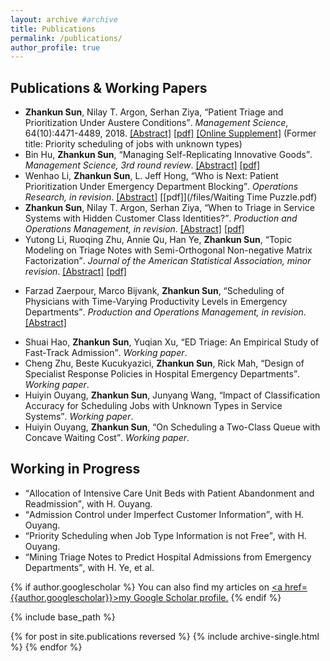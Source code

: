 ```yaml
---
layout: archive #archive
title: Publications
permalink: /publications/
author_profile: true
---
```


## Publications & Working Papers

* **Zhankun Sun**, Nilay T. Argon, Serhan Ziya, <q>Patient Triage and Prioritization Under Austere Conditions</q>. _Management Science_, 64(10):4471-4489, 2018. [\[Abstract\]](/abstract/Mass-Casualty-Triage) [\[pdf\]](/files/Sun-Argon-Ziya_Final.pdf) [\[Online Supplement\]](/files/mnsc.2017.2855-sm.pdf) (Former title: Priority scheduling of jobs with unknown types)
* Bin Hu, **Zhankun Sun**, <q>Managing Self-Replicating Innovative Goods</q>. _Management Science, 3rd round review_. [\[Abstract\]](/abstract/MS-Self-Replicating) [\[pdf\]](https://papers.ssrn.com/sol3/papers.cfm?abstract_id=3345311)
* Wenhao Li, **Zhankun Sun**, L. Jeff Hong, <q>Who is Next: Patient Prioritization Under Emergency Department Blocking</q>. _Operations Research, in revision_. [\[Abstract\]](/abstract/ED-Who-is-Next) [\[pdf\]](/files/Waiting Time Puzzle.pdf)
* **Zhankun Sun**, Nilay T. Argon, Serhan Ziya, <q>When to Triage in Service Systems with Hidden Customer Class Identities?</q>. _Production and Operations Management, in revision_. [\[Abstract\]](/abstract/When-to-Triage) [\[pdf\]](https://papers.ssrn.com/sol3/papers.cfm?abstract_id=3346173)
* Yutong Li, Ruoqing Zhu, Annie Qu, Han Ye, **Zhankun Sun**, <q>Topic Modeling on Triage Notes with Semi-Orthogonal Non-negative Matrix Factorization</q>. _Journal of the American Statistical Association, minor revision_. [\[Abstract\]](/abstract/ED-Text-Mining) [\[pdf\]](https://arxiv.org/abs/1805.02306)
<!--
(Former title: Semi-Orthogonal Non-Negative Matrix Factorization with an Application in Text Mining)
-->
* Farzad Zaerpour, Marco Bijvank, **Zhankun Sun**, <q>Scheduling of Physicians with Time-Varying Productivity Levels in Emergency Departments</q>. _Production and Operations Management, in revision_. [\[Abstract\]](/abstract/ED-Physician-Scheduling)

<!--
* Farzad Zaerpour, Marco Bijvank, **Zhankun Sun**, <q>Scheduling of Physicians with Time-Varying Productivity Levels in Emergency Departments</q>. _Production and Operations Management, in revision_. [\[Abstract\]](/abstract/ED-Physician-Scheduling) [\[pdf\]](https://papers.ssrn.com/sol3/papers.cfm?abstract_id=3519625)
-->
* Shuai Hao, **Zhankun Sun**, Yuqian Xu, <q>ED Triage: An Empirical Study of Fast-Track Admission</q>. _Working paper_.
* Cheng Zhu, Beste Kucukyazici, **Zhankun Sun**,  Rick Mah, <q>Design of Specialist Response Policies in Hospital Emergency Departments</q>. _Working paper_.
* Huiyin Ouyang, **Zhankun Sun**, Junyang Wang, <q>Impact of Classification Accuracy for Scheduling Jobs with Unknown Types in Service Systems</q>. _Working paper_.
* Huiyin Ouyang, **Zhankun Sun**, <q>On Scheduling a Two-Class Queue with Concave Waiting Cost</q>. _Working paper_.


## Working in Progress

* <q>Allocation of Intensive Care Unit Beds with Patient Abandonment and Readmission</q>, with H. Ouyang.
* <q>Admission Control under Imperfect Customer Information</q>, with H. Ouyang.
* <q>Priority Scheduling when Job Type Information is not Free</q>, with H. Ouyang.
* <q>Mining Triage Notes to Predict Hospital Admissions from Emergency Departments</q>, with H. Ye, et al.

<!---

* <q>Dynamic Appointment Scheduling With Partial Patient Cancellation Information</q>, with Frank Y. Chen, et al.

<ol start="9">
    <li><q>Allocation of Intensive Care Unit Beds with Readmission</q>, with H. Ouyang.</li>
    <li><q>Admission Control under Imperfect Customer Information</q>, with H. Ouyang.</li>
    <li><q>Priority Scheduling when Job Type Information is not Free</q>, with H. Ouyang.</li>
    <li><q>Mining Triage Notes to Predict Hospital Admissions from Emergency Departments</q>, with H. Ye, et al.</li>
</ol>
--->

{% if author.googlescholar %}
  You can also find my articles on <u><a href=</q>{{author.googlescholar}}</q>>my Google Scholar profile</a>.</u>
{% endif %}

{% include base_path %}

{% for post in site.publications reversed %}
  {% include archive-single.html %}
{% endfor %}
